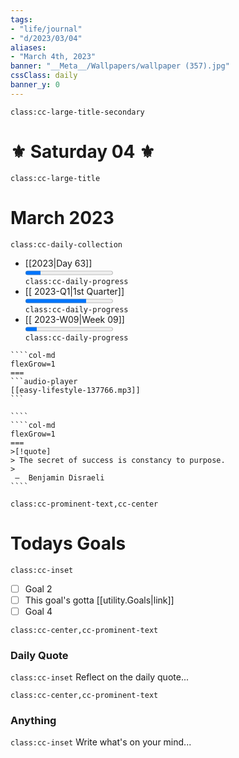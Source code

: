 ```yaml
---
tags: 
- "life/journal"
- "d/2023/03/04"
aliases: 
- "March 4th, 2023"
banner: "__Meta__/Wallpapers/wallpaper (357).jpg"
cssClass: daily
banner_y: 0
---
```

`class:cc-large-title-secondary`
# ⚜ Saturday 04 ⚜
`class:cc-large-title`
# March 2023

`class:cc-daily-collection`
- [[2023|Day 63]] <div class="bar"><progress value="63" max="365" text=“text” data-label="🝮 302 days remain"/></div> `class:cc-daily-progress`
- [[ 2023-Q1|1st Quarter]] <div class="bar"><progress value="62" max="89" data-label="🝮 27 days remain"/></div> `class:cc-daily-progress`
- [[ 2023-W09|Week 09]] <div class="bar"><progress value="04" max="31" text=“text” data-label="🝮 27 days left in March"/></div> `class:cc-daily-progress`
`````col
````col-md
flexGrow=1
===
```audio-player
[[easy-lifestyle-137766.mp3]]
```
  
````
````col-md
flexGrow=1
===
>[!quote]
> The secret of success is constancy to purpose.
>
 —  Benjamin Disraeli
````
`````

`class:cc-prominent-text,cc-center`
# Todays Goals
`class:cc-inset`
- [ ] Goal 2
- [ ] This goal's gotta [[utility.Goals|link]]
- [ ] Goal 4	

`class:cc-center,cc-prominent-text`
### Daily Quote
`class:cc-inset` 
Reflect on the daily quote...

`class:cc-center,cc-prominent-text`
### Anything
`class:cc-inset` 
Write what's on your mind...

